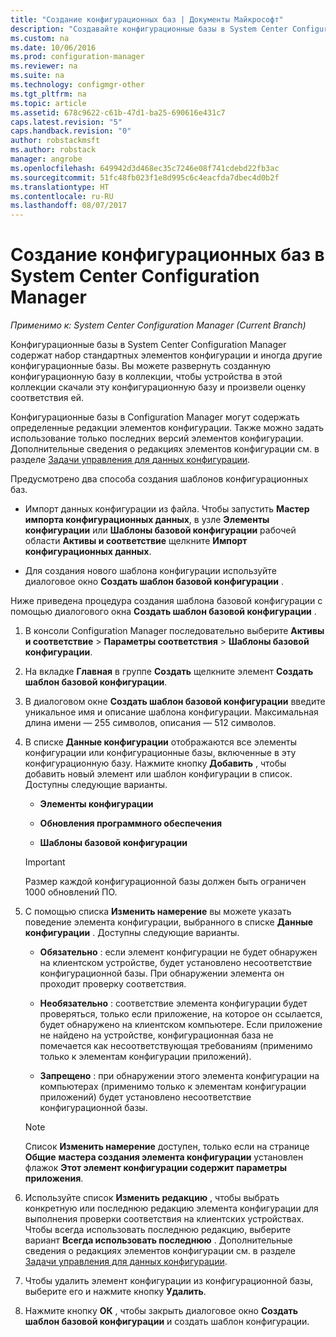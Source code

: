 ```yaml
---
title: "Создание конфигурационных баз | Документы Майкрософт"
description: "Создавайте конфигурационные базы в System Center Configuration Manager, которые можно развернуть в коллекции."
ms.custom: na
ms.date: 10/06/2016
ms.prod: configuration-manager
ms.reviewer: na
ms.suite: na
ms.technology: configmgr-other
ms.tgt_pltfrm: na
ms.topic: article
ms.assetid: 678c9622-c61b-47d1-ba25-690616e431c7
caps.latest.revision: "5"
caps.handback.revision: "0"
author: robstackmsft
ms.author: robstack
manager: angrobe
ms.openlocfilehash: 649942d3d468ec35c7246e08f741cdebd22fb3ac
ms.sourcegitcommit: 51fc48fb023f1e8d995c6c4eacfda7dbec4d0b2f
ms.translationtype: HT
ms.contentlocale: ru-RU
ms.lasthandoff: 08/07/2017
---
```

# <a name="create-configuration-baselines-in-system-center-configuration-manager"></a>Создание конфигурационных баз в System Center Configuration Manager

*Применимо к: System Center Configuration Manager (Current Branch)*


Конфигурационные базы в System Center Configuration Manager содержат набор стандартных элементов конфигурации и иногда другие конфигурационные базы. Вы можете развернуть созданную конфигурационную базу в коллекции, чтобы устройства в этой коллекции скачали эту конфигурационную базу и произвели оценку соответствия ей.  

 Конфигурационные базы в Configuration Manager могут содержать определенные редакции элементов конфигурации. Также можно задать использование только последних версий элементов конфигурации. Дополнительные сведения о редакциях элементов конфигурации см. в разделе [Задачи управления для данных конфигурации](../../compliance/deploy-use/management-tasks-for-configuration-data.md).  

 Предусмотрено два способа создания шаблонов конфигурационных баз.  

-   Импорт данных конфигурации из файла. Чтобы запустить **Мастер импорта конфигурационных данных**, в узле **Элементы конфигурации** или **Шаблоны базовой конфигурации** рабочей области **Активы и соответствие** щелкните **Импорт конфигурационных данных**.  

-   Для создания нового шаблона конфигурации используйте диалоговое окно **Создать шаблон базовой конфигурации** .  

 Ниже приведена процедура создания шаблона базовой конфигурации с помощью диалогового окна **Создать шаблон базовой конфигурации** .  

1.  В консоли Configuration Manager последовательно выберите **Активы и соответствие** > **Параметры соответствия** > **Шаблоны базовой конфигурации**.  

3.  На вкладке **Главная** в группе **Создать** щелкните элемент **Создать шаблон базовой конфигурации**.  

4.  В диалоговом окне **Создать шаблон базовой конфигурации** введите уникальное имя и описание шаблона конфигурации. Максимальная длина имени — 255 символов, описания — 512 символов.  

5.  В списке **Данные конфигурации** отображаются все элементы конфигурации или конфигурационные базы, включенные в эту конфигурационную базу. Нажмите кнопку **Добавить** , чтобы добавить новый элемент или шаблон конфигурации в список. Доступны следующие варианты.  

    -   **Элементы конфигурации**  

    -   **Обновления программного обеспечения**  

    -   **Шаблоны базовой конфигурации**  
      > [!IMPORTANT]
      > Размер каждой конфигурационной базы должен быть ограничен 1000 обновлений ПО.
6.  С помощью списка **Изменить намерение** вы можете указать поведение элемента конфигурации, выбранного в списке **Данные конфигурации** . Доступны следующие варианты.  

    -   **Обязательно** : если элемент конфигурации не будет обнаружен на клиентском устройстве, будет установлено несоответствие конфигурационной базы. При обнаружении элемента он проходит проверку соответствия.  

    -   **Необязательно** : соответствие элемента конфигурации будет проверяться, только если приложение, на которое он ссылается, будет обнаружено на клиентском компьютере. Если приложение не найдено на устройстве, конфигурационная база не помечается как несоответствующая требованиям (применимо только к элементам конфигурации приложений).  

    -   **Запрещено** : при обнаружении этого элемента конфигурации на компьютерах (применимо только к элементам конфигурации приложений) будет установлено несоответствие конфигурационной базы.  

    > [!NOTE]
    >  Список **Изменить намерение** доступен, только если на странице **Общие** **мастера создания элемента конфигурации** установлен флажок **Этот элемент конфигурации содержит параметры приложения**.  

7.  Используйте список **Изменить редакцию** , чтобы выбрать конкретную или последнюю редакцию элемента конфигурации для выполнения проверки соответствия на клиентских устройствах. Чтобы всегда использовать последнюю редакцию, выберите вариант **Всегда использовать последнюю** . Дополнительные сведения о редакциях элементов конфигурации см. в разделе [Задачи управления для данных конфигурации](../../compliance/deploy-use/management-tasks-for-configuration-data.md).  

8.  Чтобы удалить элемент конфигурации из конфигурационной базы, выберите его и нажмите кнопку **Удалить**.  

9. Нажмите кнопку **ОК** , чтобы закрыть диалоговое окно **Создать шаблон базовой конфигурации** и создать шаблон конфигурации.  
